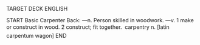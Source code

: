 TARGET DECK
ENGLISH

START
Basic
Carpenter
Back: —n. Person skilled in woodwork. —v. 1 make or construct in wood. 2 construct; fit together.  carpentry n. [latin carpentum wagon]
END

